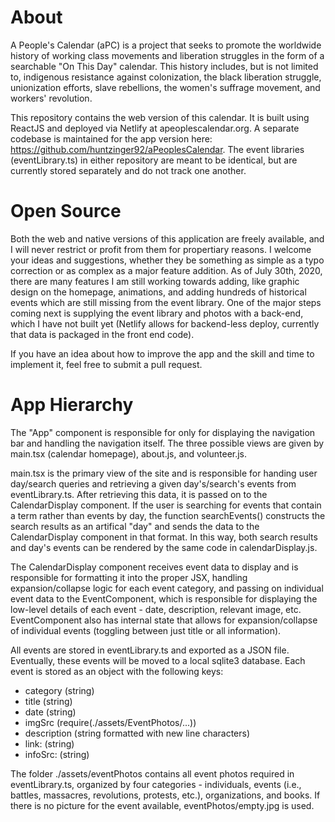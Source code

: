 # About
A People's Calendar (aPC) is a project that seeks to promote the worldwide history of working class movements and liberation struggles in the form of a searchable "On This Day" calendar. This history includes, but is not limited to, indigenous resistance against colonization, the black liberation struggle, unionization efforts, slave rebellions, the women's suffrage movement, and workers' revolution.

This repository contains the web version of this calendar. It is built using ReactJS and deployed via Netlify at apeoplescalendar.org. A separate codebase is maintained for the app version here: https://github.com/huntzinger92/aPeoplesCalendar. The event libraries (eventLibrary.ts) in either repository are meant to be identical, but are currently stored separately and do not track one another.

# Open Source
Both the web and native versions of this application are freely available, and I will never restrict or profit from them for propertiary reasons. I welcome your ideas and suggestions, whether they be something as simple as a typo correction or as complex as a major feature addition. As of July 30th, 2020, there are many features I am still working towards adding, like graphic design on the homepage, animations, and adding hundreds of historical events which are still missing from the event library. One of the major steps coming next is supplying the event library and photos with a back-end, which I have not built yet (Netlify allows for backend-less deploy, currently that data is packaged in the front end code). 

If you have an idea about how to improve the app and the skill and time to implement it, feel free to submit a pull request.

# App Hierarchy

The "App" component is responsible for only for displaying the navigation bar and handling the navigation itself. The three possible views are given by main.tsx (calendar homepage), about.js, and volunteer.js.

main.tsx is the primary view of the site and is responsible for handing user day/search queries and retrieving a given day's/search's events from eventLibrary.ts. After retrieving this data, it is passed on to the CalendarDisplay component. If the user is searching for events that contain a term rather than events by day, the function searchEvents() constructs the search results as an artifical "day" and sends the data to the CalendarDisplay component in that format. In this way, both search results and day's events can be rendered by the same code in calendarDisplay.js.

The CalendarDisplay component receives event data to display and is responsible for formatting it into the proper JSX, handling expansion/collapse logic for each event category, and passing on individual event data to the EventComponent, which is responsible for displaying the low-level details of each event - date, description, relevant image, etc. EventComponent also has internal state that allows for expansion/collapse of individual events (toggling between just title or all information).

All events are stored in eventLibrary.ts and exported as a JSON file. Eventually, these events will be moved to a local sqlite3 database. Each event is stored as an object with the following keys:
- category (string)
- title (string)
- date (string)
- imgSrc (require(./assets/EventPhotos/...))
- description (string formatted with new line characters)
- link: (string)
- infoSrc: (string)

The folder ./assets/eventPhotos contains all event photos required in eventLibrary.ts, organized by four categories - individuals, events (i.e., battles, massacres, revolutions, protests, etc.), organizations, and books. If there is no picture for the event available, eventPhotos/empty.jpg is used.
